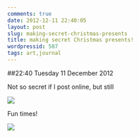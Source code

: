 ```yaml
---
comments: true
date: 2012-12-11 22:40:05
layout: post
slug: making-secret-christmas-presents
title: making secret Christmas presents!
wordpressid: 587
tags: art,journal
---
```


##22:40 Tuesday 11 December 2012

Not so secret if I post online, but still

[![](http://robnugen.com/blog/wp-content/uploads/2012/12/IMG_3265-300x225.jpg)](http://robnugen.com/blog/wp-content/uploads/2012/12/IMG_3265.jpg)

Fun times!

[![](http://robnugen.com/blog/wp-content/uploads/2012/12/IMG_3269-1024x768.jpg)](http://robnugen.com/blog/wp-content/uploads/2012/12/IMG_3269.jpg)
